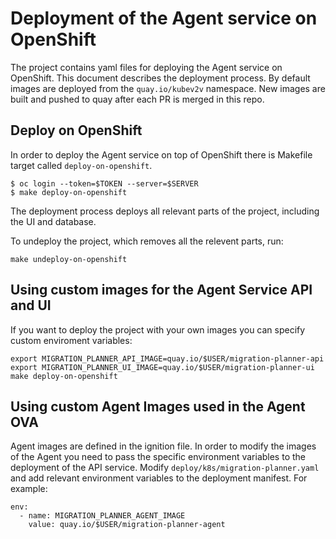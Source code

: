 # Deployment of the Agent service on OpenShift
The project contains yaml files for deploying the Agent service on OpenShift. This document describes the deployment process.
By default images are deployed from the `quay.io/kubev2v` namespace. New images are built and pushed to quay after each PR is merged in this repo.

## Deploy on OpenShift
In order to deploy the Agent service on top of OpenShift there is Makefile target called `deploy-on-openshift`.

```
$ oc login --token=$TOKEN --server=$SERVER
$ make deploy-on-openshift
```

The deployment process deploys all relevant parts of the project, including the UI and database.

To undeploy the project, which removes all the relevent parts, run:
```
make undeploy-on-openshift
```

## Using custom images for the Agent Service API and UI
If you want to deploy the project with your own images you can specify custom enviroment variables:

```
export MIGRATION_PLANNER_API_IMAGE=quay.io/$USER/migration-planner-api
export MIGRATION_PLANNER_UI_IMAGE=quay.io/$USER/migration-planner-ui
make deploy-on-openshift
```

## Using custom Agent Images used in the Agent OVA
Agent images are defined in the ignition file. In order to modify the images of the Agent you need to pass the specific environment variables to the deployment of the API service. Modify `deploy/k8s/migration-planner.yaml` and add relevant environment variables to the deployment manifest. For example:

```
env:
  - name: MIGRATION_PLANNER_AGENT_IMAGE
    value: quay.io/$USER/migration-planner-agent
```
